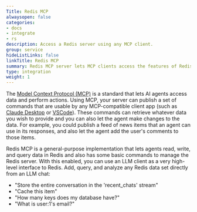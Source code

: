```yaml
---
Title: Redis MCP
alwaysopen: false
categories:
- docs
- integrate
- rs
description: Access a Redis server using any MCP client.
group: service
hideListLinks: false
linkTitle: Redis MCP
summary: Redis MCP server lets MCP clients access the features of Redis.
type: integration
weight: 1
---
```


The [Model Context Protocol (MCP)](https://modelcontextprotocol.io/introduction)
is a standard that lets AI agents access data and perform actions. Using MCP,
your server can publish a set of commands that are usable by any MCP-compatible
client app (such as [Claude Desktop](https://claude.ai/download) or
[VSCode](https://code.visualstudio.com/)). These commands can retrieve
whatever data you wish to provide and you can also let the agent make
changes to the data. For example, you could publish a feed of news items that
an agent can use in its responses, and also let the agent add the user's
comments to those items.

Redis MCP is a general-purpose implementation that lets agents read, write, and
query data in Redis and also has some basic commands to manage the Redis
server. With this enabled, you can use an LLM client as a very high-level
interface to Redis. Add, query, and analyze any Redis data set directly from
an LLM chat:

- "Store the entire conversation in the 'recent_chats' stream"
- "Cache this item"
- "How many keys does my database have?"
- "What is user:1's email?"

